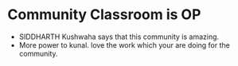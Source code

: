 # Community Classroom is OP

- SIDDHARTH Kushwaha says that this community is amazing.
- More power to kunal. love the work which your are doing for the community.
